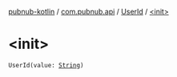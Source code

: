 [pubnub-kotlin](../../index.md) / [com.pubnub.api](../index.md) / [UserId](index.md) / [&lt;init&gt;](./-init-.md)

# &lt;init&gt;

`UserId(value: `[`String`](https://kotlinlang.org/api/latest/jvm/stdlib/kotlin/-string/index.html)`)`